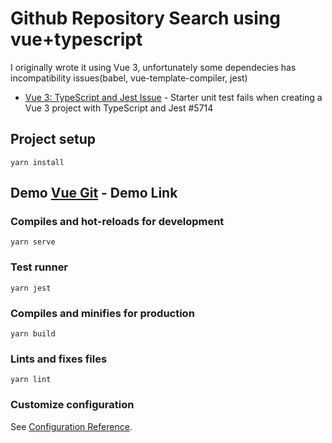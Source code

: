 # Github Repository Search using vue+typescript

I originally wrote it using Vue 3, unfortunately some dependecies has incompatibility issues(babel, vue-template-compiler, jest) 

  * [Vue 3: TypeScript and Jest Issue](https://github.com/vuejs/vue-cli/issues/5714) - Starter unit test fails when creating a Vue 3 project with TypeScript and Jest #5714

## Project setup
```
yarn install
```
## Demo [Vue Git](vue-git-pagination-search.surge.sh) - Demo Link

### Compiles and hot-reloads for development
```
yarn serve
```

### Test runner
```
yarn jest
```


### Compiles and minifies for production
```
yarn build
```

### Lints and fixes files
```
yarn lint
```

### Customize configuration
See [Configuration Reference](https://cli.vuejs.org/config/).
